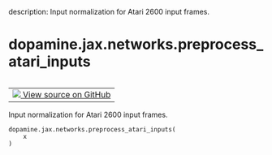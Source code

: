 description: Input normalization for Atari 2600 input frames.

<div itemscope itemtype="http://developers.google.com/ReferenceObject">
<meta itemprop="name" content="dopamine.jax.networks.preprocess_atari_inputs" />
<meta itemprop="path" content="Stable" />
</div>

# dopamine.jax.networks.preprocess_atari_inputs

<!-- Insert buttons and diff -->

<table class="tfo-notebook-buttons tfo-api nocontent" align="left">
<td>
  <a target="_blank" href="https://github.com/google/dopamine/tree/master/dopamine/jax/networks.py#L52-L54">
    <img src="https://www.tensorflow.org/images/GitHub-Mark-32px.png" />
    View source on GitHub
  </a>
</td>
</table>



Input normalization for Atari 2600 input frames.


<pre class="devsite-click-to-copy prettyprint lang-py tfo-signature-link">
<code>dopamine.jax.networks.preprocess_atari_inputs(
    x
)
</code></pre>



<!-- Placeholder for "Used in" -->
